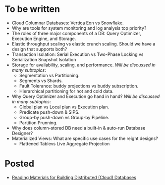 # To be written

* Cloud Columnar Databases: Vertica Eon vs Snowflake.
* Why are tools for system monitoring and log analysis top priority?
* The roles of three major components of a DB: Query Optimizer, Execution Engine, and Storage.
* Elastic throughput scaling vs elastic crunch scaling. Should we have a design that supports both?
* Transaction Isolation: Serial Execution vs Two-Phase Locking vs Serialization Snapshot Isolation
* Storage for availability, scaling, and performance. _Will be discussed in many subtopics_:
    * Segmentation vs Partitioning.
    * Segments vs Shards.
    * Fault Tolerance: buddy projections vs buddy subscription.
    * Hierarchical partitioning for hot and cold data.
* Why Query Optimizer and Execution go hand in hand? _Will be discussed in many subtopics_:
    * Global plan vs Local plan vs Execution plan.
    * Predicate push-down & SIPS.
    * Group-by push-down vs Group-by Pipeline.
    * Partition Prunning.
* Why does column-stored DB need a built-in & auto-run Database Designer?
* Materialized Views: What are specific use cases for the reight designs?
    * Flattened Tablevs Live Aggregate Projection
    

# Posted
* [Reading Materials for Building Distributed (Cloud) Databases](https://github.com/NGA-TRAN/Blogs/blob/main/readings.md)

